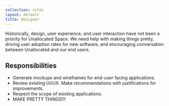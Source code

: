 ```yaml
---
collection: roles
layout: default
title: Designer
---
```


Historically, design, user experience, and user interaction have not been a priority for Unallocated Space.
We need help with making things pretty, driving user adoption rates for new software, and encouraging
conversation between Unallocated and our end users.

## Responsibilities
* Generate mockups and wireframes for end-user facing applications.
* Review existing UI/UX. Make recommendations with justifications for improvements.
* Respect the scope of existing applications.
* MAKE PRETTY THINGS!!!